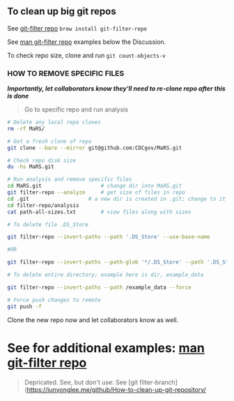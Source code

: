## To clean up big git repos ##

See [git-filter repo](https://www.redhat.com/sysadmin/clean-git-repository)
`brew install git-filter-repo`

See [man git-filter repo](https://manpages.debian.org/testing/git-filter-repo/git-filter-repo.1.en.html) examples below the Discussion. 

To check repo size, clone and run `git count-objects-v`

### HOW TO REMOVE SPECIFIC FILES ###  

***Importantly, let collaborators know they'll need to re-clone repo after this is done*** 

> Go to specific repo and run analysis

```bash
# Delete any local repo clones 
rm -rf MaRS/

# Get a fresh clone of repo
git clone --bare --mirror git@github.com:CDCgov/MaRS.git 

# Check repo disk size 
du -hs MaRS.git

# Run analysis and remove specific files 
cd MaRS.git                   # change dir into MaRS.git 
git filter-repo --analyze     # get size of files in repo 
cd .git      		      # a new dir is created in .git; change to it 
cd filter-repo/analysis       
cat path-all-sizes.txt        # view files along with sizes 

# To delete file .DS_Store

git filter-repo --invert-paths --path '.DS_Store' --use-base-name

#OR

git filter-repo --invert-paths --path-glob '*/.DS_Store' --path '.DS_Store'

# To delete entire directory; example here is dir, example_data

git filter-repo --invert-paths --path /example_data --force

# Force push changes to remote 
git push -f 

```
Clone the new repo now and let collaborators know as well.  

# See for additional examples: [man git-filter repo](https://manpages.debian.org/testing/git-filter-repo/git-filter-repo.1.en.html)


> Depricated. See, but don't use: See [git filter-branch](https://junyonglee.me/github/How-to-clean-up-git-repository/

